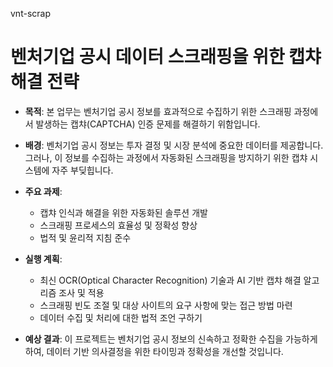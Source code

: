 vnt-scrap
# 벤처기업 공시 데이터 스크래핑을 위한 캡챠 해결 전략

- **목적**: 본 업무는 벤처기업 공시 정보를 효과적으로 수집하기 위한 스크래핑 과정에서 발생하는 캡챠(CAPTCHA) 인증 문제를 해결하기 위함입니다.



- **배경**: 벤처기업 공시 정보는 투자 결정 및 시장 분석에 중요한 데이터를 제공합니다. 그러나, 이 정보를 수집하는 과정에서 자동화된 스크래핑을 방지하기 위한 캡챠 시스템에 자주 부딪힙니다.



- **주요 과제**:
  - 캡챠 인식과 해결을 위한 자동화된 솔루션 개발
  - 스크래핑 프로세스의 효율성 및 정확성 향상
  - 법적 및 윤리적 지침 준수


- **실행 계획**:
  - 최신 OCR(Optical Character Recognition) 기술과 AI 기반 캡챠 해결 알고리즘 조사 및 적용
  - 스크래핑 빈도 조절 및 대상 사이트의 요구 사항에 맞는 접근 방법 마련
  - 데이터 수집 및 처리에 대한 법적 조언 구하기


- **예상 결과**: 이 프로젝트는 벤처기업 공시 정보의 신속하고 정확한 수집을 가능하게 하여, 데이터 기반 의사결정을 위한 타이밍과 정확성을 개선할 것입니다.
